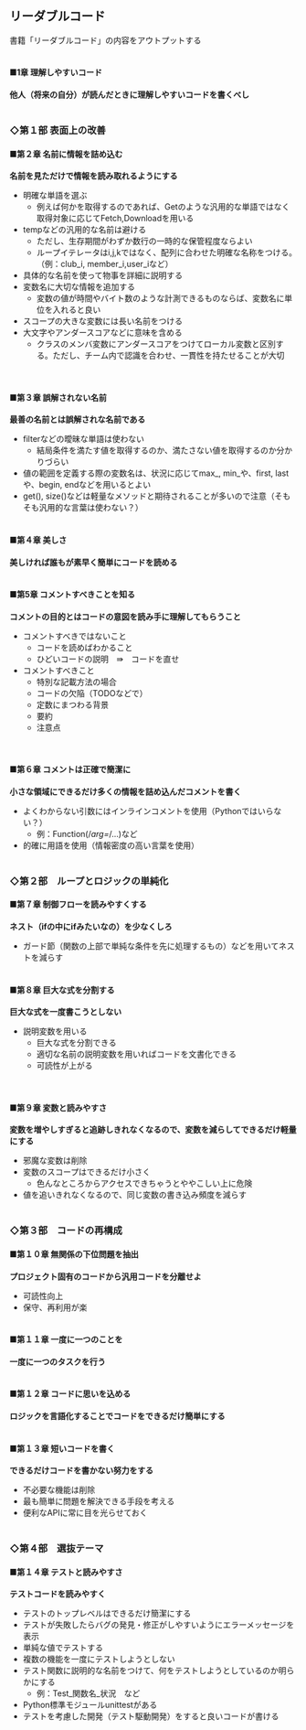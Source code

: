 ## リーダブルコード
書籍「リーダブルコード」の内容をアウトプットする
<br />
<br />
#### ■1章 理解しやすいコード
**他人（将来の自分）が読んだときに理解しやすいコードを書くべし**
<br />
<br />
### ◇第１部 表面上の改善
#### ■第２章 名前に情報を詰め込む
**名前を見ただけで情報を読み取れるようにする**
* 明確な単語を選ぶ
  * 例えば何かを取得するのであれば、Getのような汎用的な単語ではなく取得対象に応じてFetch,Downloadを用いる
* tempなどの汎用的な名前は避ける
  * ただし、生存期間がわずか数行の一時的な保管程度ならよい
  * ループイテレータはi,j,kではなく、配列に合わせた明確な名称をつける。（例：club_i, member_i,user_iなど）
* 具体的な名前を使って物事を詳細に説明する
* 変数名に大切な情報を追加する
  * 変数の値が時間やバイト数のような計測できるものならば、変数名に単位を入れると良い
* スコープの大きな変数には長い名前をつける
* 大文字やアンダースコアなどに意味を含める
  * クラスのメンバ変数にアンダースコアをつけてローカル変数と区別する。ただし、チーム内で認識を合わせ、一貫性を持たせることが大切
  <br />
  <br />
#### ■第３章 誤解されない名前
**最善の名前とは誤解されな名前である**
* filterなどの曖昧な単語は使わない
  * 結局条件を満たす値を取得するのか、満たさない値を取得するのか分かりづらい
* 値の範囲を定義する際の変数名は、状況に応じてmax_, min_や、first, lastや、begin, endなどを用いるとよい
* get(), size()などは軽量なメソッドと期待されることが多いので注意（そもそも汎用的な言葉は使わない？）
  <br />
  <br />
#### ■第４章 美しさ
**美しければ誰もが素早く簡単にコードを読める**
<br />
<br />
#### ■第5章 コメントすべきことを知る
**コメントの目的とはコードの意図を読み手に理解してもらうこと**
* コメントすべきではないこと
    * コードを読めばわかること
    * ひどいコードの説明　⇛　コードを直せ
* コメントすべきこと
    * 特別な記載方法の場合
    * コードの欠陥（TODOなどで）
    * 定数にまつわる背景
    * 要約
    * 注意点
    <br />
    <br />
#### ■第６章 コメントは正確で簡潔に
**小さな領域にできるだけ多くの情報を詰め込んだコメントを書く**
* よくわからない引数にはインラインコメントを使用（Pythonではいらない？）
    * 例：Function(/*arg=*/...)など
* 的確に用語を使用（情報密度の高い言葉を使用）
    <br />
    <br />
### ◇第２部　ループとロジックの単純化
#### ■第７章 制御フローを読みやすくする
**ネスト（ifの中にifみたいなの）を少なくしろ**
* ガード節（関数の上部で単純な条件を先に処理するもの）などを用いてネストを減らす
    <br />
    <br />
#### ■第８章 巨大な式を分割する
**巨大な式を一度書こうとしない**
* 説明変数を用いる
    * 巨大な式を分割できる
    * 適切な名前の説明変数を用いればコードを文書化できる
    * 可読性が上がる
    <br />
    <br />
#### ■第９章 変数と読みやすさ
**変数を増やしすぎると追跡しきれなくなるので、変数を減らしてできるだけ軽量にする**
* 邪魔な変数は削除
* 変数のスコープはできるだけ小さく
    * 色んなところからアクセスできちゃうとややこしい上に危険
* 値を追いきれなくなるので、同じ変数の書き込み頻度を減らす
    <br />
    <br />
### ◇第３部　コードの再構成
#### ■第１０章 無関係の下位問題を抽出
**プロジェクト固有のコードから汎用コードを分離せよ**
* 可読性向上
* 保守、再利用が楽
    <br />
    <br />
#### ■第１１章 一度に一つのことを
**一度に一つのタスクを行う**
    <br />
    <br />

#### ■第１２章 コードに思いを込める
**ロジックを言語化することでコードをできるだけ簡単にする**
<br />
<br />
#### ■第１３章 短いコードを書く
**できるだけコードを書かない努力をする**
* 不必要な機能は削除
* 最も簡単に問題を解決できる手段を考える
* 便利なAPIに常に目を光らせておく
    <br />
    <br />
### ◇第４部　選抜テーマ
#### ■第１４章 テストと読みやすさ
**テストコードを読みやすく**
* テストのトップレベルはできるだけ簡潔にする
* テストが失敗したらバグの発見・修正がしやすいようにエラーメッセージを表示
* 単純な値でテストする
* 複数の機能を一度にテストしようとしない
* テスト関数に説明的な名前をつけて、何をテストしようとしているのか明らかにする
    * 例：Test_関数名_状況　など
* Python標準モジュールunittestがある
* テストを考慮した開発（テスト駆動開発）をすると良いコードが書ける
